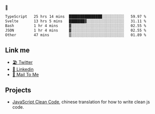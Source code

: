 🤔


<!--START_SECTION:waka-->

```txt
TypeScript   25 hrs 14 mins  ███████████████░░░░░░░░░░   59.97 %
Svelte       13 hrs 5 mins   ███████▓░░░░░░░░░░░░░░░░░   31.11 %
Bash         1 hr 4 mins     ▓░░░░░░░░░░░░░░░░░░░░░░░░   02.55 %
JSON         1 hr 4 mins     ▓░░░░░░░░░░░░░░░░░░░░░░░░   02.55 %
Other        47 mins         ▒░░░░░░░░░░░░░░░░░░░░░░░░   01.89 %
```

<!--END_SECTION:waka-->

## Link me

- [🏖️ Twitter](https://twitter.com/yuetong3yu)
- [🧳 Linkedin](https://www.linkedin.com/in/yuetong3yu)
- [📧 Mail To Me](mailto:yuetong3yu@gmail.com)


## Projects 

- [JavaScript Clean Code](https://js-clean-code-cn.vercel.app/), chinese translation for how to write clean js code.
